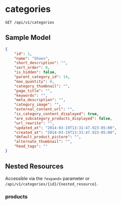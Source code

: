 categories
==========

```shell
GET /api/v1/categories
```

Sample Model
------------

```json
{
	"id": 1,
	"name": "Shoes",
	"short_description": "",
	"sort_order": 0,
	"is_hidden": false,
	"parent_category_id": 14,
	"max_quantity": 0,
	"category_thumbnail": "",
	"page_title": "",
	"keywords": "",
	"meta_description": "",
	"category_image": "",
	"external_content_url": "",
	"is_category_content_displayed": true,
	"are_subcategory_products_displayed": false,
	"url_rewrite": "",
	"updated_at": "2014-03-19T13:31:47.923-05:00",
	"created_at": "2014-03-19T13:31:47.923-05:00",
	"default_product_picture": "",
	"alternate_thumbnail": "",
	"head_tags": ""
}
```

Nested Resources
----------------

Accessible via the `?expand=` parameter or `/api/v1/categories/{id}/{nested_resource}`.

### products